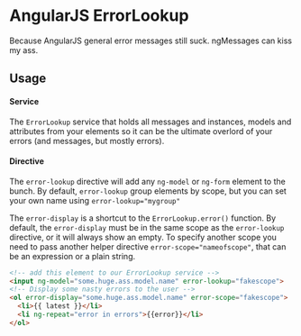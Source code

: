 AngularJS ErrorLookup
===================

Because AngularJS general error messages still suck. ngMessages can kiss my ass.

## Usage

#### Service

The `ErrorLookup` service that holds all messages and instances, models and attributes from your elements so it can be the ultimate overlord of your errors (and messages, but mostly errors).



#### Directive

The `error-lookup` directive will add any `ng-model` or `ng-form` element to the bunch. By default, `error-lookup` group elements by scope, but you can set your own name using `error-lookup="mygroup"`

The `error-display` is a shortcut to the `ErrorLookup.error()` function. By default, the `error-display` must be in the same scope as the `error-lookup` directive, or it will always show an empty. To specify another scope you need to pass another helper directive `error-scope="nameofscope"`, that can be an expression or a plain string. 

```html
<!-- add this element to our ErrorLookup service -->
<input ng-model="some.huge.ass.model.name" error-lookup="fakescope"> 
<!-- Display some nasty errors to the user -->
<ol error-display="some.huge.ass.model.name" error-scope="fakescope">
  <li>{{ latest }}</li>
  <li ng-repeat="error in errors">{{error}}</li>
</ol>
```
